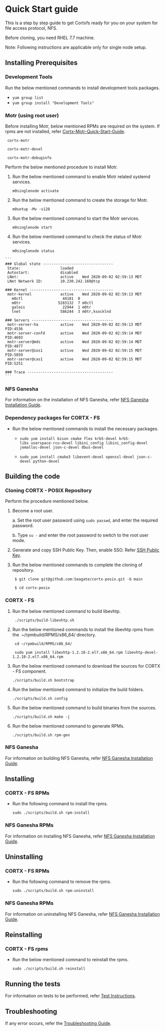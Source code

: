 # Quick Start guide

This is a step by step guide to get Cortxfs ready for you on your system for file access protocol, NFS.

Before cloning, you need RHEL 7.7 machine.

Note: Following instructions are applicable only for single node setup.

## Installing Prerequisites

  ### Development Tools
  
  Run the below mentioned commands to install development tools packages.

  * `yum group list`
  * `yum group install "Development Tools"`
  
  ### Motr (using root user)
  
  Before installing Motr, below mentioned RPMs are required on the system. If rpms are not installed, refer [Cortx-Motr-Quick-Start-Guide](https://github.com/Seagate/cortx-motr/blob/dev/doc/Quick-Start-Guide.rst).
  
  ```
   cortx-motr
  
   cortx-motr-devel
  
   cortx-motr-debuginfo
  ```
  
  Perform the below mentioned procedure to install Motr.
  
  1. Run the below mentioned command to enable Motr related systemd services.
  
     `m0singlenode activate`
    
  2. Run the below mentioned command to create the storage for Motr.
  
      `m0setup -Mv -s128`
    
  3. Run the below mentioned command to start the Motr services.
  
      `m0singlenode start`
    
  4. Run the below mentioned command to check the status of Motr services.
  
      `m0singlenode status`
      
      
	```
	### Global state --------------------------------
	 State:                  loaded
	 Autostart:              disabled
	 LNet:                   active    Wed 2020-09-02 02:59:13 MDT
	 LNet Network ID:        10.230.242.169@tcp

	### Kernel --------------------------------------
	 motr-kernel             active    Wed 2020-09-02 02:59:13 MDT
	   m0ctl                  44181  0
	   m0tr                 5283132  7 m0ctl
	   galois                 22944  1 m0tr
	   lnet                  586244  3 m0tr,ksocklnd

	### Servers -------------------------------------
	 motr-server-ha          active    Wed 2020-09-02 02:59:13 MDT    PID:4536
	 motr-server-confd       active    Wed 2020-09-02 02:59:14 MDT    PID:4693
	 motr-server@mds         active    Wed 2020-09-02 02:59:14 MDT    PID:4877
	 motr-server@ios1        active    Wed 2020-09-02 02:59:15 MDT    PID:5059
	 motr-server@cas1        active    Wed 2020-09-02 02:59:15 MDT    PID:5251

	### Trace ---------------------------------------
	```

  ### NFS Ganesha

  For information on the installation of NFS Ganesha, refer [NFS Ganesha Installation Guide](https://github.com/VenkyOS/cortx-posix/blob/dev/doc/NFS%20Ganesha%20Installation%20Guide.md).
  
  ### Dependency packages for CORTX - FS
  
  * Run the below mentioned commands to install the necessary packages. 
  
    * `sudo yum install bison cmake flex krb5-devel krb5-libs userspace-rcu-devel libini_config libini_config-devel jemalloc-devel json-c-devel dbus-devel`
  
    * `sudo yum install cmake3 libevent-devel openssl-devel json-c-devel python-devel`
  
## Building the code

  ### Cloning CORTX - POSIX Repository
 
  Perform the procedure mentioned below.
  
  1. Become a root user.
  
     a. Set the root user password using `sudo passwd`, and enter the required password.
   
     b. Type `su -` and enter the root password to switch to the root user mode.
  
  2. Generate and copy SSH Public Key. Then, enable SSO. Refer [SSH Public Key](https://github.com/Seagate/cortx/blob/main/doc/SSH%20Public%20Key.rst).
  
  3. Run the below mentioned commands to complete the cloning of repository.
  
      ` $ git clone git@github.com:Seagate/cortx-posix.git -b main`
    
      ` $ cd cortx-posix`     
      
  ### CORTX - FS
  
  1. Run the below mentioned command to build libevhtp.
  
      ` ./scripts/build-libevhtp.sh`
    
  2. Run the below mentioned commands to install the libevhtp rpms from the  ~/rpmbuild/RPMS/x86_64/ directory.
    
      ` cd ~/rpmbuild/RPMS/x86_64/`
    
      ` sudo yum install libevhtp-1.2.18-2.el7.x86_64.rpm libevhtp-devel-1.2.18-2.el7.x86_64.rpm`
    
  3. Run the below mentioned command to download the sources for CORTX - FS component.
  
      `./scripts/build.sh bootstrap`
      
  4. Run the below mentioned command to initialize the build folders.
  
      `./scripts/build.sh config`
      
  5. Run the below mentioned command to build binaries from the sources.
  
      `./scripts/build.sh make -j`
      
  6. Run the below mentioned command to generate RPMs.
  
      `./scripts/build.sh rpm-gen`
  
  ### NFS Ganesha
  
   For information on building NFS Ganesha, refer [NFS Ganesha Installation Guide](https://github.com/VenkyOS/cortx-posix/blob/dev/doc/NFS%20Ganesha%20Installation%20Guide.md).
    
## Installing
  
  ### CORTX - FS RPMs
 
  * Run the following command to install the rpms.
  
    `sudo ./scripts/build.sh rpm-install`
  
  ### NFS Ganesha RPMs
  
  For information on installing NFS Ganesha, refer [NFS Ganesha Installation Guide](https://github.com/VenkyOS/cortx-posix/blob/dev/doc/NFS%20Ganesha%20Installation%20Guide.md).
  
## Uninstalling
  
  ### CORTX - FS RPMs
  
  * Run the following command to remove the rpms.
  
     `sudo ./scripts/build.sh rpm-uninstall`
  
  ### NFS Ganesha RPMs

  For information on uninstalling NFS Ganesha, refer [NFS Ganesha Installation Guide](https://github.com/VenkyOS/cortx-posix/blob/dev/doc/NFS%20Ganesha%20Installation%20Guide.md).
  
## Reinstalling
  
  ### CORTX - FS rpms
  
  * Run the below mentioned command to reinstall the rpms.
  
      `sudo ./scripts/build.sh reinstall`

## Running the tests

For information on tests to be performed, refer [Test Instructions](https://github.com/VenkyOS/cortx-posix/blob/dev/doc/Test%20Instructions.md).

## Troubleshooting

If any error occurs, refer the [Troubleshooting Guide](https://github.com/VenkyOS/cortx-posix/blob/dev/doc/Troubleshooting%20Guide.md).

